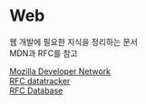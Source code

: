 # Web

웹 개발에 필요한 지식을 정리하는 문서  
MDN과 RFC를 참고  

[Mozilla Developer Network](https://developer.mozilla.org/ko/docs/Web)  
[RFC datatracker](https://datatracker.ietf.org/)  
[RFC Database](https://www.rfc-editor.org/search/rfc_search_detail.php?sortkey=Number&sorting=DESC&page=All&pubstatus%5B%5D=Standards%20Track&std_trk=Internet%20Standard)  